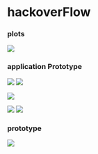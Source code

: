 # hackoverFlow

### plots
![](charts.png)

### application Prototype
![](1.png)
![](2.png)

![](3.png)

![](4.png)
![](hack8.png)

### prototype
![](prototype1.png)

